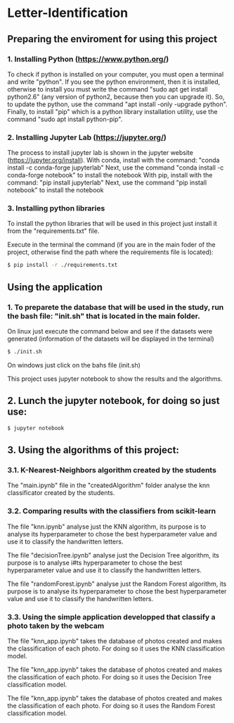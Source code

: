 # **Letter-Identification**

## **Preparing the enviroment for using this project**

### 1. Installing Python (https://www.python.org/)

To check if python is installed on your computer, you must open a terminal and write "python". If you see the python environment, then it is installed, otherwise to install you must write the command "sudo apt get install python2.6" (any version of python2, because then you can upgrade it). So, to update the python, use the command "apt install -only -upgrade python". Finally, to install "pip" which is a python library installation utility, use the command "sudo apt install python-pip".

### 2. Installing Jupyter Lab (https://jupyter.org/)

The process to install jupyter lab is shown in the jupyter website (https://jupyter.org/install). 
With conda, install with the command: "conda install -c conda-forge jupyterlab"
Next, use the command "conda install -c conda-forge notebook" to install the notebook
With pip, install with the command: "pip install jupyterlab"
Next, use the command "pip install notebook" to install the notebook

### 3. Installing python libraries

To install the python libraries that will be used in this project just install it from the "requirements.txt" file.

Execute in the terminal the command (if you are in the main foder of the project, otherwise find the path where the requirements file is located): 

```bash
$ pip install -r ./requirements.txt 
```

## **Using the application**

### 1. To preparete the database that will be used in the study, run the bash file: "init.sh" that is located in the main folder.

On linux just execute the command below and see if the datasets were generated (information of the datasets will be displayed in the terminal)

```bash
$ ./init.sh
```

On windows just click on the bahs file (init.sh)

This project uses jupyter notebook to show the results and the algorithms.

    
## 2. Lunch the jupyter notebook, for doing so just use:
```bash
$ jupyter notebook
``` 
## 3. Using the algorithms of this project:

### 3.1. K-Nearest-Neighbors algorithm created by the students 
The "main.ipynb" file in the "createdAlgorithm" folder analyse the knn classificator created by the students.

### 3.2. Comparing results with the classifiers from scikit-learn

The file "knn.ipynb" analyse just the KNN algorithm, its purpose is to analyse its hyperparameter to chose the best hyperparameter value and use it to classify the handwritten letters.

The file "decisionTree.ipynb" analyse just the Decision Tree algorithm, its purpose is to analyse i#ts hyperparameter to chose the best hyperparameter value and use it to classify the handwritten letters.

The file "randomForest.ipynb" analyse just the Random Forest algorithm, its purpose is to analyse its hyperparameter to chose the best hyperparameter value and use it to classify the handwritten letters.

### 3.3. Using the simple application developped that classify a photo taken by the webcam

The file "knn_app.ipynb" takes the database of photos created and makes the classification of each photo. For doing so it uses the KNN classification model.

The file "knn_app.ipynb" takes the database of photos created and makes the classification of each photo. For doing so it uses the Decision Tree classification model.

The file "knn_app.ipynb" takes the database of photos created and makes the classification of each photo. For doing so it uses the Random Forest classification model.
